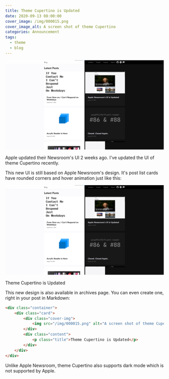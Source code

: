 ```yaml
---
title: Theme Cupertino is Updated
date: 2020-09-13 08:00:00
cover_image: /img/000015.png
cover_image_alt: A screen shot of theme Cupertino
categories: Announcement
tags:
  - theme
  - blog
---
```


![A screen shot of theme Cupertino](/img/000015.png)

Apple updated their Newsroom's UI 2 weeks ago. I've updated the UI of theme Cupertino recently.

This new UI is still based on Apple Newsroom's design. It's post list cards have rounded corners and hover animation just like this:

<div class="container">
    <div class="card">
        <div class="cover-img">
            <img src="/img/000015.png" alt="A screen shot of theme Cupertino">
        </div>
        <div class="content">
            <p class="title">Theme Cupertino is Updated</p>
        </div>
    </div>
</div>

This new design is also available in archives page. You can even create one, right in your post in Markdown:

```html
<div class="container">
    <div class="card">
        <div class="cover-img">
            <img src="/img/000015.png" alt="A screen shot of theme Cupertino">
        </div>
        <div class="content">
            <p class="title">Theme Cupertino is Updated</p>
        </div>
    </div>
</div>
```

Unlike Apple Newsroom, theme Cupertino also supports dark mode which is not supported by Apple.
